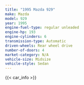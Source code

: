 ```yaml
---
title: "1995 Mazda 929"
make: Mazda
model: 929
year: 1995
engine-fuel-type: regular unleaded
engine-hp: 193
engine-cylinders: 6
transmission-type: Automatic
driven-wheels: Rear wheel drive
number-of-doors: 4
market-category: N/A
vehicle-size: Midsize
vehicle-style: Sedan
---
```


{{< car_info >}}
